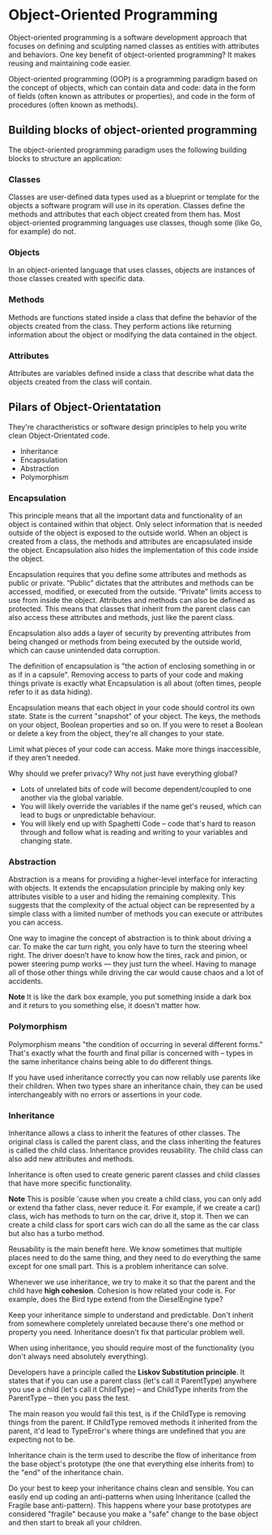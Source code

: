 # Object-Oriented Programming

Object-oriented programming is a software development approach that focuses on defining and sculpting named classes as entities with attributes and behaviors. One key benefit of object-oriented programming? It makes reusing and maintaining code easier. 

Object-oriented programming (OOP) is a programming paradigm based on the concept of objects, which can contain data and code: data in the form of fields (often known as attributes or properties), and code in the form of procedures (often known as methods). 

## Building blocks of object-oriented programming 

The object-oriented programming paradigm uses the following building blocks to structure an application: 

### Classes 

Classes are user-defined data types used as a blueprint or template for the objects a software program will use in its operation. Classes define the methods and attributes that each object created from them has. Most object-oriented programming languages use classes, though some (like Go, for example) do not. 

### Objects 

In an object-oriented language that uses classes, objects are instances of those classes created with specific data. 

### Methods 

Methods are functions stated inside a class that define the behavior of the objects created from the class. They perform actions like returning information about the object or modifying the data contained in the object. 

### Attributes 

Attributes are variables defined inside a class that describe what data the objects created from the class will contain. 

## Pilars of Object-Orientatation

They're charactheristics or software design principles to help you write clean Object-Orientated code.

 + Inheritance
 + Encapsulation
 + Abstraction
 + Polymorphism

### Encapsulation

This principle means that all the important data and functionality of an object is contained within that object. Only select information that is needed outside of the object is exposed to the outside world. When an object is created from a class, the methods and attributes are encapsulated inside the object. Encapsulation also hides the implementation of this code inside the object. 

Encapsulation requires that you define some attributes and methods as public or private. “Public” dictates that the attributes and methods can be accessed, modified, or executed from the outside. “Private” limits access to use from inside the object. Attributes and methods can also be defined as protected. This means that classes that inherit from the parent class can also access these attributes and methods, just like the parent class. 

Encapsulation also adds a layer of security by preventing attributes from being changed or methods from being executed by the outside world, which can cause unintended data corruption.

The definition of encapsulation is "the action of enclosing something in or as if in a capsule". Removing access to parts of your code and making things private is exactly what Encapsulation is all about (often times, people refer to it as data hiding).

Encapsulation means that each object in your code should control its own state. State is the current "snapshot" of your object. The keys, the methods on your object, Boolean properties and so on. If you were to reset a Boolean or delete a key from the object, they're all changes to your state.

Limit what pieces of your code can access. Make more things inaccessible, if they aren't needed.

Why should we prefer privacy? Why not just have everything global?

   - Lots of unrelated bits of code will become dependent/coupled to one another via the global variable.
   - You will likely override the variables if the name get's reused, which can lead to bugs or unpredictable behaviour.
   - You will likely end up with Spaghetti Code – code that's hard to reason through and follow what is reading and writing to your variables and changing state.

### Abstraction

Abstraction is a means for providing a higher-level interface for interacting with objects. It extends the encapsulation principle by making only key attributes visible to a user and hiding the remaining complexity. This suggests that the complexity of the actual object can be represented by a simple class with a limited number of methods you can execute or attributes you can access. 

One way to imagine the concept of abstraction is to think about driving a car. To make the car turn right, you only have to turn the steering wheel right. The driver doesn’t have to know how the tires, rack and pinion, or power steering pump works — they just turn the wheel. Having to manage all of those other things while driving the car would cause chaos and a lot of accidents. 

**Note** It is like the dark box example, you put something inside a dark box and it returs to you something else, it doesn't matter how. 

### Polymorphism

Polymorphism means "the condition of occurring in several different forms." That's exactly what the fourth and final pillar is concerned with – types in the same inheritance chains being able to do different things.

If you have used inheritance correctly you can now reliably use parents like their children. When two types share an inheritance chain, they can be used interchangeably with no errors or assertions in your code.

### Inheritance

Inheritance allows a class to inherit the features of other classes. The original class is called the parent class, and the class inheriting the features is called the child class. Inheritance provides reusability. The child class can also add new attributes and methods. 

Inheritance is often used to create generic parent classes and child classes that have more specific functionality.

**Note** This is posible 'cause when you create a child class, you can only add or extend tha father class, never reduce it.
For example, if we create a car() class, wich has methods to turn on the car, drive it, stop it. Then we can create a child class for sport cars wich can do all the same as the car class but also has a turbo method. 

Reusability is the main benefit here. We know sometimes that multiple places need to do the same thing, and they need to do everything the same except for one small part. This is a problem inheritance can solve.

Whenever we use inheritance, we try to make it so that the parent and the child have **high cohesion**. Cohesion is how related your code is. For example, does the  Bird type extend from the DieselEngine type?

Keep your inheritance simple to understand and predictable. Don't inherit from somewhere completely unrelated because there's one method or property you need. Inheritance doesn't fix that particular problem well.

When using inheritance, you should require most of the functionality (you don't always need absolutely everything).

Developers have a principle called the **Liskov Substitution principle**. It states that if you can use a parent class (let's call it ParentType) anywhere you use a child (let's call it ChildType) – and ChildType inherits from the ParentType – then you pass the test.

The main reason you would fail this test, is if the ChildType is removing things from the parent. If ChildType removed methods it inherited from the parent, it'd lead to TypeError's where things are undefined that you are expecting not to be.

Inheritance chain is the term used to describe the flow of inheritance from the base object's prototype (the one that everything else inherits from) to the "end" of the inheritance chain.

Do your best to keep your inheritance chains clean and sensible. You can easily end up coding an anti-patterns when using Inheritance (called the Fragile base anti-pattern). This happens where your base prototypes are considered "fragile" because you make a "safe" change to the base object and then start to break all your children. 

